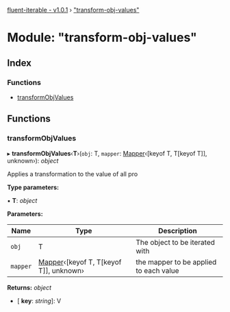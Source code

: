 [fluent-iterable - v1.0.1](../README.md) › ["transform-obj-values"](_transform_obj_values_.md)

# Module: "transform-obj-values"

## Index

### Functions

* [transformObjValues](_transform_obj_values_.md#transformobjvalues)

## Functions

###  transformObjValues

▸ **transformObjValues**‹**T**›(`obj`: T, `mapper`: [Mapper](../interfaces/_types_.mapper.md)‹[keyof T, T[keyof T]], unknown›): *object*

Applies a transformation to the value of all pro

**Type parameters:**

▪ **T**: *object*

**Parameters:**

Name | Type | Description |
------ | ------ | ------ |
`obj` | T | The object to be iterated with |
`mapper` | [Mapper](../interfaces/_types_.mapper.md)‹[keyof T, T[keyof T]], unknown› | the mapper to be applied to each value  |

**Returns:** *object*

* \[ **key**: *string*\]: V
